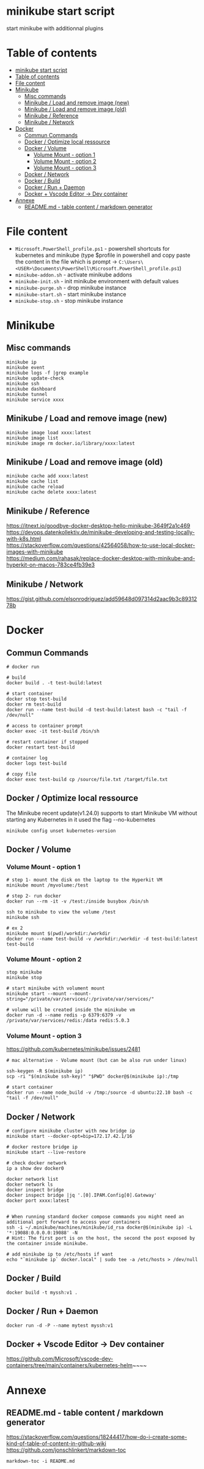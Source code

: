 # minikube start script

start minikube with additionnal plugins

# Table of contents

<!-- toc -->

- [minikube start script](#minikube-start-script)
- [Table of contents](#table-of-contents)
- [File content](#file-content)
- [Minikube](#minikube)
  - [Misc commands](#misc-commands)
  - [Minikube / Load and remove image (new)](#minikube--load-and-remove-image-new)
  - [Minikube / Load and remove image (old)](#minikube--load-and-remove-image-old)
  - [Minikube / Reference](#minikube--reference)
  - [Minikube / Network](#minikube--network)
- [Docker](#docker)
  - [Commun Commands](#commun-commands)
  - [Docker / Optimize local ressource](#docker--optimize-local-ressource)
  - [Docker / Volume](#docker--volume)
    - [Volume Mount - option 1](#volume-mount---option-1)
    - [Volume Mount - option 2](#volume-mount---option-2)
    - [Volume Mount - option 3](#volume-mount---option-3)
  - [Docker / Network](#docker--network)
  - [Docker / Build](#docker--build)
  - [Docker / Run + Daemon](#docker--run--daemon)
  - [Docker + Vscode Editor -> Dev container](#docker--vscode-editor---dev-container)
- [Annexe](#annexe)
  - [README.md - table content / markdown generator](#readmemd---table-content--markdown-generator)

<!-- tocstop -->

# File content
- `Microsoft.PowerShell_profile.ps1` - powershell shortcuts for kubernetes and minikube (type $profile in powershell and copy paste the content in the file which is prompt -> `C:\Users\<USER>\Documents\PowerShell\Microsoft.PowerShell_profile.ps1`)
- `minikube-addon.sh` - activate minikube addons
- `minikube-init.sh` - init minikube environment with default values
- `minikube-purge.sh` - drop minikube instance
- `minikube-start.sh` - start minikube instance
- `minikube-stop.sh` - stop minikube instance

# Minikube 
## Misc commands

```
minikube ip
minikube event
minikube logs -f |grep example
minikube update-check
minikube ssh
minikube dashboard
minikube tunnel
minikube service xxxx
```

## Minikube / Load and remove image (new)
```
minikube image load xxxx:latest
minikube image list
minikube image rm docker.io/library/xxxx:latest
```

## Minikube / Load and remove image (old)
```
minikube cache add xxxx:latest
minikube cache list
minikube cache reload
minikube cache delete xxxx:latest
```
## Minikube / Reference

<https://itnext.io/goodbye-docker-desktop-hello-minikube-3649f2a1c469><br>
<https://devops.datenkollektiv.de/minikube-developing-and-testing-locally-with-k8s.html><br>
<https://stackoverflow.com/questions/42564058/how-to-use-local-docker-images-with-minikube><br>
<https://medium.com/rahasak/replace-docker-desktop-with-minikube-and-hyperkit-on-macos-783ce4fb39e3><br>

## Minikube / Network
<https://gist.github.com/elsonrodriguez/add59648d097314d2aac9b3c8931278b>

# Docker
## Commun Commands

```
# docker run

# build
docker build . -t test-build:latest

# start container
docker stop test-build
docker rm test-build
docker run --name test-build -d test-build:latest bash -c "tail -f /dev/null"

# access to container prompt
docker exec -it test-build /bin/sh

# restart container if stopped
docker restart test-build

# container log
docker logs test-build

# copy file
docker exec test-build cp /source/file.txt /target/file.txt
```

## Docker / Optimize local ressource
The Minikube recent update(v1.24.0) supports to start Minikube VM without starting any Kubernetes in it
used the flag --no-kubernetes
```
minikube config unset kubernetes-version
```

## Docker / Volume
### Volume Mount - option 1

```
# step 1- mount the disk on the laptop to the Hyperkit VM
minikube mount /myvolume:/test

# step 2- run docker
docker run --rm -it -v /test:/inside busybox /bin/sh

ssh to minikube to view the volume /test
minikube ssh

# ex 2
minikube mount $(pwd)/workdir:/workdir
docker run --name test-build -v /workdir:/workdir -d test-build:latest test-build
```
### Volume Mount - option 2
```
stop minikube
minikube stop

# start minikube with volument mount
minikube start --mount --mount-string="/private/var/services/:/private/var/services/"

# volume will be created inside the minikube vm
docker run -d --name redis -p 6379:6379 -v /private/var/services/redis:/data redis:5.0.3
```

### Volume Mount - option 3
<https://github.com/kubernetes/minikube/issues/2481><br>
```
# mac alternative - Volume mount (but can be also run under linux)

ssh-keygen -R $(minikube ip)
scp -ri "$(minikube ssh-key)" "$PWD" docker@$(minikube ip):/tmp

# start container
docker run --name node_build -v /tmp:/source -d ubuntu:22.10 bash -c "tail -f /dev/null"
```

## Docker / Network
```
# configure minikube cluster with new bridge ip
minikube start --docker-opt=bip=172.17.42.1/16

# docker restore bridge ip
minikube start --live-restore

# check docker network
ip a show dev docker0

docker network list
docker network ls
docker inspect bridge
docker inspect bridge |jq '.[0].IPAM.Config[0].Gateway'
docker port xxxx:latest


# When running standard docker compose commands you might need an additional port forward to access your containers
ssh -i ~/.minikube/machines/minikube/id_rsa docker@$(minikube ip) -L '*:19088:0.0.0.0:19088' -N
# Hint: The first port is on the host, the second the post exposed by the container inside minikube.

# add minikube ip to /etc/hosts if want
echo "`minikube ip` docker.local" | sudo tee -a /etc/hosts > /dev/null
```

## Docker / Build
```
docker build -t myssh:v1 .
```

## Docker / Run + Daemon
```
docker run -d -P --name mytest myssh:v1
```

## Docker + Vscode Editor -> Dev container

<https://github.com/Microsoft/vscode-dev-containers/tree/main/containers/kubernetes-helm>~~~~


# Annexe
## README.md - table content / markdown generator
<https://stackoverflow.com/questions/18244417/how-do-i-create-some-kind-of-table-of-content-in-github-wiki><br>
<https://github.com/jonschlinkert/markdown-toc>
```
markdown-toc -i README.md
```
